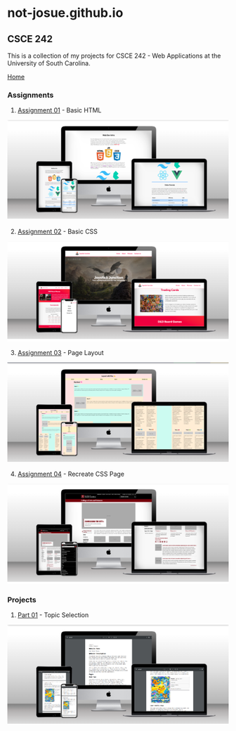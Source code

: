 # not-josue.github.io

## CSCE 242

This is a collection of my projects for CSCE 242 - Web Applications at the University of South Carolina.

[Home](https://not-josue.github.io/csce242/)

### Assignments

1. [Assignment 01](https://not-josue.github.io/csce242/assignments/assignment01/index.html) - Basic HTML

![A webpage concerning an introduction to web development shown on different viewports](./assets/images/assignment01.png)

2. [Assignment 02](https://not-josue.github.io/csce242/assignments/assignment02/index.html) - Basic CSS

![A webpage about a store that sells games and toys shown on different viewports](./assets/images/assignment02.png)

3. [Assignment 03](https://not-josue.github.io/csce242/assignments/assignment03/index.html) - Page Layout

![A webpage using flexbox to create different layouts for sections shown on different viewports](./assets/images/assignment03.png)

4. [Assignment 04](https://not-josue.github.io/csce242/assignments/assignment04/index.html) - Recreate CSS Page

![A webpage clone from the website of University of South Carolina shown on different viewports](./assets/images/assignment04.png)

### Projects

1. [Part 01](https://not-josue.github.io/csce242/projects/part1/part1.pdf) - Topic Selection

![A pdf with the details of a website project proposal including the name of the website and its features.](./assets//images/project_part1.png)